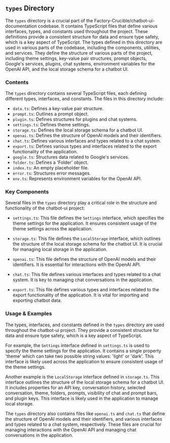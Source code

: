 
## `types` Directory

The `types` directory is a crucial part of the Factory-Crucible/chatbot-ui-documentation codebase. It contains TypeScript files that define various interfaces, types, and constants used throughout the project. These definitions provide a consistent structure for data and ensure type safety, which is a key aspect of TypeScript. The types defined in this directory are used in various parts of the codebase, including the components, utilities, and services. They define the structure of various parts of the project, including theme settings, key-value pair structures, prompt objects, Google's services, plugins, chat systems, environment variables for the OpenAI API, and the local storage schema for a chatbot UI.

### Contents

The `types` directory contains several TypeScript files, each defining different types, interfaces, and constants. The files in this directory include:

- `data.ts`: Defines a key-value pair structure.
- `prompt.ts`: Outlines a prompt object.
- `plugin.ts`: Defines structures for plugins and chat systems.
- `settings.ts`: Defines theme settings.
- `storage.ts`: Defines the local storage schema for a chatbot UI.
- `openai.ts`: Defines the structure of OpenAI models and their identifiers.
- `chat.ts`: Defines various interfaces and types related to a chat system.
- `export.ts`: Defines various types and interfaces related to the export functionality of the application.
- `google.ts`: Structures data related to Google's services.
- `folder.ts`: Defines a 'Folder' object.
- `index.ts`: An empty placeholder file.
- `error.ts`: Structures error messages.
- `env.ts`: Represents environment variables for the OpenAI API.

### Key Components

Several files in the `types` directory play a critical role in the structure and functionality of the chatbot-ui project:

- `settings.ts`: This file defines the `Settings` interface, which specifies the theme settings for the application. It ensures consistent usage of the theme settings across the application.

- `storage.ts`: This file defines the `LocalStorage` interface, which outlines the structure of the local storage schema for the chatbot UI. It is crucial for managing local storage in the application.

- `openai.ts`: This file defines the structure of OpenAI models and their identifiers. It is essential for interactions with the OpenAI API.

- `chat.ts`: This file defines various interfaces and types related to a chat system. It is key to managing chat conversations in the application.

- `export.ts`: This file defines various types and interfaces related to the export functionality of the application. It is vital for importing and exporting chatbot data.

### Usage & Examples

The types, interfaces, and constants defined in the `types` directory are used throughout the chatbot-ui project. They provide a consistent structure for data and ensure type safety, which is a key aspect of TypeScript.

For example, the `Settings` interface defined in `settings.ts` is used to specify the theme settings for the application. It contains a single property 'theme' which can take two possible string values: 'light' or 'dark'. This interface is likely used across the application to ensure consistent usage of the theme settings.

Another example is the `LocalStorage` interface defined in `storage.ts`. This interface outlines the structure of the local storage schema for a chatbot UI. It includes properties for an API key, conversation history, selected conversation, theme, folders, prompts, visibility of chat and prompt bars, and plugin keys. This interface is likely used in the application to manage local storage.

The `types` directory also contains files like `openai.ts` and `chat.ts` that define the structure of OpenAI models and their identifiers, and various interfaces and types related to a chat system, respectively. These files are crucial for managing interactions with the OpenAI API and managing chat conversations in the application.

